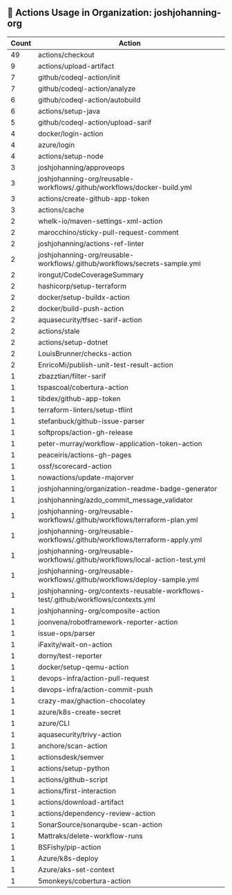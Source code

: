 ## 🚀 Actions Usage in Organization: joshjohanning-org

| Count | Action |
| --- | --- |
| 49 | actions/checkout |
| 9 | actions/upload-artifact |
| 7 | github/codeql-action/init |
| 7 | github/codeql-action/analyze |
| 6 | github/codeql-action/autobuild |
| 6 | actions/setup-java |
| 5 | github/codeql-action/upload-sarif |
| 4 | docker/login-action |
| 4 | azure/login |
| 4 | actions/setup-node |
| 3 | joshjohanning/approveops |
| 3 | joshjohanning-org/reusable-workflows/.github/workflows/docker-build.yml |
| 3 | actions/create-github-app-token |
| 3 | actions/cache |
| 2 | whelk-io/maven-settings-xml-action |
| 2 | marocchino/sticky-pull-request-comment |
| 2 | joshjohanning/actions-ref-linter |
| 2 | joshjohanning-org/reusable-workflows/.github/workflows/secrets-sample.yml |
| 2 | irongut/CodeCoverageSummary |
| 2 | hashicorp/setup-terraform |
| 2 | docker/setup-buildx-action |
| 2 | docker/build-push-action |
| 2 | aquasecurity/tfsec-sarif-action |
| 2 | actions/stale |
| 2 | actions/setup-dotnet |
| 2 | LouisBrunner/checks-action |
| 2 | EnricoMi/publish-unit-test-result-action |
| 1 | zbazztian/filter-sarif |
| 1 | tspascoal/cobertura-action |
| 1 | tibdex/github-app-token |
| 1 | terraform-linters/setup-tflint |
| 1 | stefanbuck/github-issue-parser |
| 1 | softprops/action-gh-release |
| 1 | peter-murray/workflow-application-token-action |
| 1 | peaceiris/actions-gh-pages |
| 1 | ossf/scorecard-action |
| 1 | nowactions/update-majorver |
| 1 | joshjohanning/organization-readme-badge-generator |
| 1 | joshjohanning/azdo_commit_message_validator |
| 1 | joshjohanning-org/reusable-workflows/.github/workflows/terraform-plan.yml |
| 1 | joshjohanning-org/reusable-workflows/.github/workflows/terraform-apply.yml |
| 1 | joshjohanning-org/reusable-workflows/.github/workflows/local-action-test.yml |
| 1 | joshjohanning-org/reusable-workflows/.github/workflows/deploy-sample.yml |
| 1 | joshjohanning-org/contexts-reusable-workflows-test/.github/workflows/contexts.yml |
| 1 | joshjohanning-org/composite-action |
| 1 | joonvena/robotframework-reporter-action |
| 1 | issue-ops/parser |
| 1 | iFaxity/wait-on-action |
| 1 | dorny/test-reporter |
| 1 | docker/setup-qemu-action |
| 1 | devops-infra/action-pull-request |
| 1 | devops-infra/action-commit-push |
| 1 | crazy-max/ghaction-chocolatey |
| 1 | azure/k8s-create-secret |
| 1 | azure/CLI |
| 1 | aquasecurity/trivy-action |
| 1 | anchore/scan-action |
| 1 | actionsdesk/semver |
| 1 | actions/setup-python |
| 1 | actions/github-script |
| 1 | actions/first-interaction |
| 1 | actions/download-artifact |
| 1 | actions/dependency-review-action |
| 1 | SonarSource/sonarqube-scan-action |
| 1 | Mattraks/delete-workflow-runs |
| 1 | BSFishy/pip-action |
| 1 | Azure/k8s-deploy |
| 1 | Azure/aks-set-context |
| 1 | 5monkeys/cobertura-action |

